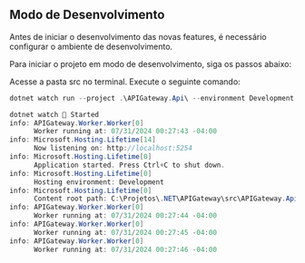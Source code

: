 ## Modo de Desenvolvimento

Antes de iniciar o desenvolvimento das novas features, é necessário configurar o ambiente de desenvolvimento.

Para iniciar o projeto em modo de desenvolvimento, siga os passos abaixo:

Acesse a pasta src no terminal.
Execute o seguinte comando:

```cs
dotnet watch run --project .\APIGateway.Api\ --environment Development

dotnet watch 🚀 Started
info: APIGateway.Worker.Worker[0]
      Worker running at: 07/31/2024 00:27:43 -04:00
info: Microsoft.Hosting.Lifetime[14]
      Now listening on: http://localhost:5254
info: Microsoft.Hosting.Lifetime[0]
      Application started. Press Ctrl+C to shut down.
info: Microsoft.Hosting.Lifetime[0]
      Hosting environment: Development
info: Microsoft.Hosting.Lifetime[0]
      Content root path: C:\Projetos\.NET\APIGateway\src\APIGateway.Api
info: APIGateway.Worker.Worker[0]
      Worker running at: 07/31/2024 00:27:44 -04:00
info: APIGateway.Worker.Worker[0]
      Worker running at: 07/31/2024 00:27:45 -04:00
info: APIGateway.Worker.Worker[0]
      Worker running at: 07/31/2024 00:27:46 -04:00
```